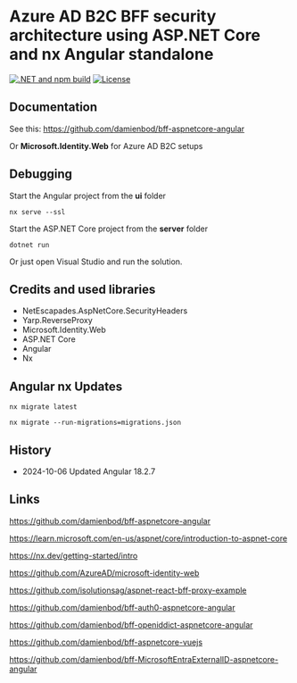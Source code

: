# Azure AD B2C BFF security architecture using ASP.NET Core and nx Angular standalone

[![.NET and npm build](https://github.com/damienbod/bff-azureadb2c-aspnetcore-angular/actions/workflows/dotnet.yml/badge.svg)](https://github.com/damienbod/bff-azureadb2c-aspnetcore-angular/actions/workflows/dotnet.yml) [![License](https://img.shields.io/badge/license-Apache%20License%202.0-blue.svg)](https://github.com/damienbod/bff-azureadb2c-aspnetcore-angular/blob/main/LICENSE)

## Documentation

See this: https://github.com/damienbod/bff-aspnetcore-angular

Or **Microsoft.Identity.Web** for Azure AD B2C setups

## Debugging

Start the Angular project from the **ui** folder

```
nx serve --ssl
```

Start the ASP.NET Core project from the **server** folder

```
dotnet run
```

Or just open Visual Studio and run the solution.

## Credits and used libraries

- NetEscapades.AspNetCore.SecurityHeaders
- Yarp.ReverseProxy
- Microsoft.Identity.Web
- ASP.NET Core
- Angular 
- Nx

## Angular nx Updates

```
nx migrate latest

nx migrate --run-migrations=migrations.json
```

## History

- 2024-10-06 Updated Angular 18.2.7

## Links

https://github.com/damienbod/bff-aspnetcore-angular

https://learn.microsoft.com/en-us/aspnet/core/introduction-to-aspnet-core

https://nx.dev/getting-started/intro

https://github.com/AzureAD/microsoft-identity-web

https://github.com/isolutionsag/aspnet-react-bff-proxy-example

https://github.com/damienbod/bff-auth0-aspnetcore-angular

https://github.com/damienbod/bff-openiddict-aspnetcore-angular

https://github.com/damienbod/bff-aspnetcore-vuejs

https://github.com/damienbod/bff-MicrosoftEntraExternalID-aspnetcore-angular
